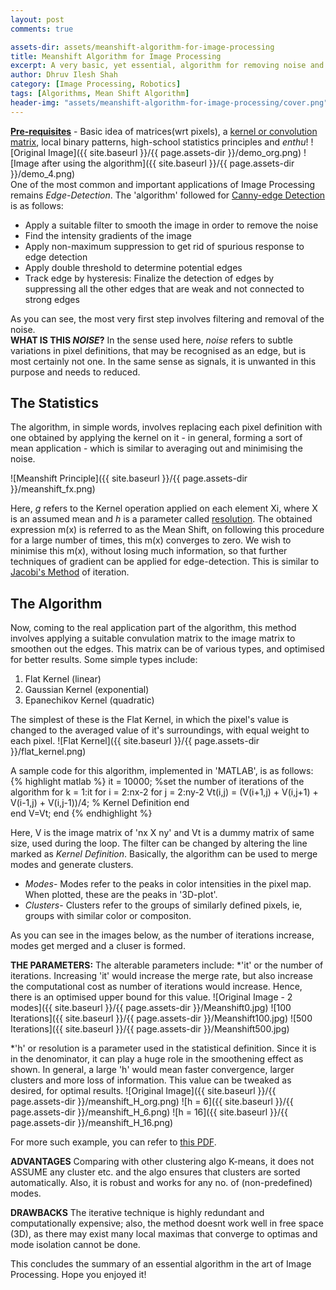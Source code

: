 ```yaml
---
layout: post
comments: true

assets-dir: assets/meanshift-algorithm-for-image-processing
title: Meanshift Algorithm for Image Processing
excerpt: A very basic, yet essential, algorithm for removing noise and forming Clusters in an image.
author: Dhruv Ilesh Shah
category: [Image Processing, Robotics]
tags: [Algorithms, Mean Shift Algorithm]
header-img: "assets/meanshift-algorithm-for-image-processing/cover.png"
---
```

**<u>Pre-requisites</u>** - Basic idea of matrices(wrt pixels), a <a href="https://en.wikipedia.org/wiki/Kernel_(image_processing)">kernel or convolution matrix</a>, local binary patterns, high-school statistics principles and *enthu*!
![Original Image]({{ site.baseurl }}/{{ page.assets-dir }}/demo_org.png) ![Image after using the algorithm]({{ site.baseurl }}/{{ page.assets-dir }}/demo_4.png) <br />
One of the most common and important applications of Image Processing remains *Edge-Detection*. The 'algorithm' followed for <a href="https://en.wikipedia.org/wiki/Canny_edge_detector">Canny-edge Detection</a> is as follows:

 - Apply a suitable filter to smooth the image in order to remove the noise
 - Find the intensity gradients of the image
 - Apply non-maximum suppression to get rid of spurious response to edge detection
 - Apply double threshold to determine potential edges
 - Track edge by hysteresis: Finalize the detection of edges by suppressing all the other edges that are weak and not connected to strong edges

As you can see, the most very first step involves filtering and removal of the noise. <br />
**WHAT IS THIS *NOISE*?**
In the sense used here, *noise* refers to subtle variations in pixel definitions, that may be recognised as an edge, but is most certainly not one. In the same sense as signals, it is unwanted in this purpose and needs to reduced.

The Statistics
---------------
The algorithm, in simple words, involves replacing each pixel definition with one obtained by applying the kernel on it - in general, forming a sort of mean application - which is similar to averaging out and minimising the noise.

![Meanshift Principle]({{ site.baseurl }}/{{ page.assets-dir }}/meanshift_fx.png)

Here, *g* refers to the Kernel operation applied on each element Xi, where X is an assumed mean and *h* is a parameter called <u>resolution</u>. The obtained expression m(x) is referred to as the Mean Shift, on following this procedure for a large number of times, this m(x) converges to zero. We wish to minimise this m(x), without losing much information, so that further techniques of gradient can be applied for edge-detection. This is similar to <a href="http://mathworld.wolfram.com/JacobiMethod.html">Jacobi's Method</a> of iteration.

The Algorithm
--------------
Now, coming to the real application part of the algorithm, this method involves applying a suitable convulation matrix to the image matrix to smoothen out the edges. This matrix can be of various types, and optimised for better results. Some simple types include:

 1. Flat Kernel (linear)
 2. Gaussian Kernel (exponential)
 3. Epanechikov Kernel (quadratic)

The simplest of these is the Flat Kernel, in which the pixel's value is changed to the averaged value of it's surroundings, with equal weight to each pixel. ![Flat Kernel]({{ site.baseurl }}/{{ page.assets-dir }}/flat_kernel.png)

A sample code for this algorithm, implemented in 'MATLAB',  is as follows:
{% highlight matlab %}
	it = 10000; %set the number of iterations of the algorithm
	for k = 1:it
    	for i = 2:nx-2
        	for j = 2:ny-2
            	Vt(i,j) = (V(i+1,j) + V(i,j+1) + V(i-1,j) + V(i,j-1))/4; % Kernel Definition
        	end        
    	end
    	V=Vt;
	end
{% endhighlight %}

Here, V is the image matrix of 'nx X ny' and Vt is a dummy matrix of same size, used during the loop. The filter can be changed by altering the line marked as *Kernel Definition*.
Basically, the algorithm can be used to merge modes and generate clusters.

 - *Modes*- Modes refer to the peaks in color intensities in the pixel map. When plotted, these are the peaks in '3D-plot'.
 - *Clusters*- Clusters refer to the groups of similarly defined pixels, ie, groups with similar color or compositon.

As you can see in the images below, as the number of iterations increase, modes get merged and a cluser is formed.

**THE PARAMETERS:** The alterable parameters include:
*'it' or the number of iterations. Increasing 'it' would increase the merge rate, but also increase the computational cost as number of iterations would increase. Hence, there is an optimised upper bound for this value.
![Original Image - 2 modes]({{ site.baseurl }}/{{ page.assets-dir }}/Meanshift0.jpg) ![100 Iterations]({{ site.baseurl }}/{{ page.assets-dir }}/Meanshift100.jpg) ![500 Iterations]({{ site.baseurl }}/{{ page.assets-dir }}/Meanshift500.jpg)

*'h' or resolution is a parameter used in the statistical definition. Since it is in the denominator, it can play a huge role in the smoothening effect as shown. In general, a large 'h' would mean faster convergence, larger clusters and more loss of information. This value can be tweaked as desired, for optimal results.
![Original Image]({{ site.baseurl }}/{{ page.assets-dir }}/meanshift_H_org.png) ![h = 6]({{ site.baseurl }}/{{ page.assets-dir }}/meanshift_H_6.png) ![h = 16]({{ site.baseurl }}/{{ page.assets-dir }}/meanshift_H_16.png)

For more such example, you can refer to <a href="https://www.inf.tu-dresden.de/content/institutes/ki/is/VORTRAG/Vortrag_Huong_Nguyen.pdf">this PDF</a>.

**ADVANTAGES**
Comparing with other clustering algo K-means, it does not ASSUME any cluster etc. and the algo ensures that clusters are sorted automatically. Also, it is robust and works for any no. of (non-predefined) modes.

**DRAWBACKS**
The iterative technique is highly redundant and computationally expensive; also, the method doesnt work well in free space (3D), as there may exist many local maximas that converge to optimas and mode isolation cannot be done.

This concludes the summary of an essential algorithm in the art of Image Processing. Hope you enjoyed it!
